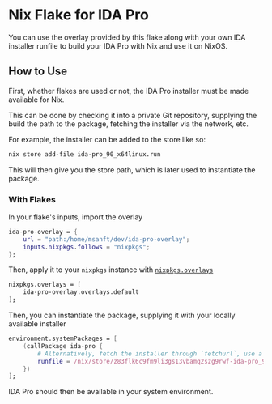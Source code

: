 # Nix Flake for IDA Pro

You can use the overlay provided by this flake along with your own IDA installer runfile to build your IDA Pro with Nix and use it on NixOS.

## How to Use

First, whether flakes are used or not, the IDA Pro installer must be made available for Nix.

This can be done by checking it into a private Git repository, supplying the build the path to the package, fetching the installer via the network, etc.

For example, the installer can be added to the store like so:

```sh
nix store add-file ida-pro_90_x64linux.run
```

This will then give you the store path, which is later used to instantiate the package.

### With Flakes

In your flake's inputs, import the overlay

```nix
ida-pro-overlay = {
    url = "path:/home/msanft/dev/ida-pro-overlay";
    inputs.nixpkgs.follows = "nixpkgs";
};
```

Then, apply it to your `nixpkgs` instance with [`nixpkgs.overlays`](https://search.nixos.org/options?show=nixpkgs.overlays)

```nix
nixpkgs.overlays = [
    ida-pro-overlay.overlays.default
];
```

Then, you can instantiate the package, supplying it with your locally available installer

```nix
environment.systemPackages = [
    (callPackage ida-pro {
        # Alternatively, fetch the installer through `fetchurl`, use a local path, etc.
        runfile = /nix/store/z83flk6c9fm9li3gs13vbamq2szg9rwf-ida-pro_90_x64linux.run;
    })
];
```

IDA Pro should then be available in your system environment.

